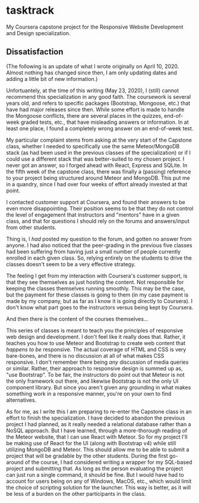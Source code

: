# tasktrack

My Coursera capstone project for the Responsive Website Development and Design
specialization.

## Dissatisfaction

(The following is an update of what I wrote originally on April 10, 2020.
Almost nothing has changed since then, I am only updating dates and adding a
little bit of new information.)

Unfortuantely, at the time of this writing (May 23, 2020), I (still) cannot
recommend this specialization in any good faith. The coursework is several
years old, and refers to specific packages (Bootstrap, Mongoose, etc.) that
have had major releases since then. While some effort is made to handle the
Mongoose conflicts, there are several places in the quizzes, end-of-week
graded tests, etc., that have misleading answers or information. In at least
one place, I found a completely wrong answer on an end-of-week test.

My particular complaint stems from asking at the very start of the Capstone
class, whether I needed to specifically use the same Meteor/MongoDB stack
(as had been used in the previous classes of the specialization) or if I could
use a different stack that was better-suited to my chosen project. I never got
an answer, so I forged ahead with React, Express and SQLite. In the fifth week
of the capstone class, there was finally a (passing) reference to your project
being structured around Meteor and MongoDB. This put me in a quandry, since I
had over four weeks of effort already invested at that point.

I contacted customer support at Coursera, and found their answers to be even
more disappointing. Their position seems to be that they do not control the
level of engagement that instructors and "mentors" have in a given class, and
that for questions I should rely on the forums and answers/input from other
students.

Thing is, I _had_ posted my question to the forum, and gotten no answer from
anyone. I had also noticed that the peer-grading in the previous five classes
had been suffering from having just a small number of people currently enrolled
in each given class. So, relying entirely on the students to drive the classes
doesn't seem to be a very effective strategy.

The feeling I get from my interaction with Coursera's customer support, is that
they see themselves as just hosting the content. Not responsible for keeping
the classes themselves running smoothly. This may be the case, but the payment
for these classes is going to them (in my case payment is made by my company,
but as far as I know it is going directly to Coursera). I don't know what part
goes to the instructors versus being kept by Coursera.

And then there is the content of the courses themselves...

This series of classes is meant to teach you the principles of responsive web
design and development. I don't feel like it really does that. Rather, it
teaches you how to use Meteor and Bootstrap to create web content that
_happens to be_ responsive. The actual coverage of HTML and CSS is very
bare-bones, and there is no discussion at all of what makes CSS responsive.
I don't remember there being _any_ discussion of media queries or similar.
Rather, their approach to responsive design is summed up as, "use Bootstrap".
To be fair, the instructors do point out that Meteor is not the only framework
out there, and likewise Bootstrap is not the only UI component library. But
since you aren't given any grounding in what makes something work in a
responsive manner, you're on your own to find alternatives.

As for me, as I write this I am preparing to re-enter the Capstone class in an
effort to finish the specialization. I have decided to abandon the previous
project I had planned, as it really needed a relational database rather than a
NoSQL approach. But I have learned, through a more-thorough reading of the
Meteor website, that I can use React with Meteor. So for my project I'll be
making use of React for the UI (along with Bootstrap v4) while still utilizing
MongoDB and Meteor. This should allow me to be able to submit a project that
will be gradable by the other students. During the first go-around of the
course, I had considered writing a wrapper for my SQL-based project and
submitting that. As long as the person evaluating the project can just run a
single command, it should be fine. But I would have had to account for users
being on any of Windows, MacOS, etc., which would limit the choice of
scripting solution for the launcher. This way is better, as it will be less of
a burden on the other participants in the class.
